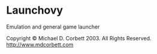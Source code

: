 # Launchovy
Emulation and general game launcher

Copyright &copy; Michael D. Corbett 2003. All Rights Reserved. http://www.mdcorbett.com
